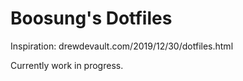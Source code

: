 # Boosung's Dotfiles

Inspiration: drewdevault.com/2019/12/30/dotfiles.html

Currently work in progress.
